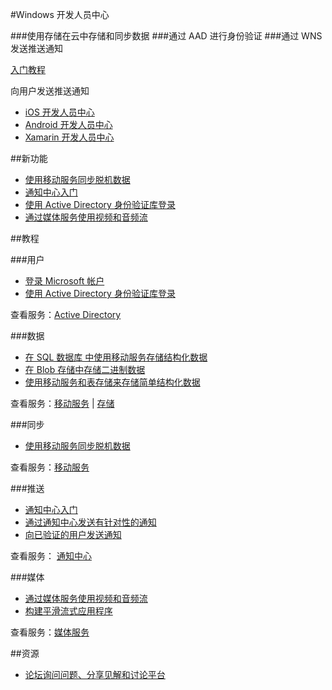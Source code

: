 <properties pageTitle="移动服务-Windows - Azure 微软云" metakeywords="" description="" services="" documentationCenter="Windows" authors="" manager="Tiffena" editor="EricChen"/>
  
<tags ms.service="mobile-service" ms.date="" wacn.date="04/11/2015"/>



#Windows 开发人员中心

###使用存储在云中存储和同步数据
###通过 AAD 进行身份验证
###通过 WNS 发送推送通知

[入门教程](/documentation/articles/mobile-services-javascript-backend-windows-store-javascript-get-started/)
  
  向用户发送推送通知

- [iOS 开发人员中心](/develop/mobile/ios)
- [Android 开发人员中心](/develop/mobile/android)
- [Xamarin 开发人员中心](/develop/mobile/xamarin)

##新功能

- [使用移动服务同步脱机数据](/documentation/articles/mobile-services-windows-phone-get-started-offline-data/)
- [通知中心入门](/documentation/articles/notification-hubs-windows-phone-get-started/)
- [使用 Active Directory 身份验证库登录](https://github.com/AzureADSamples/NativeClient-WindowsPhone8.1)
- [通过媒体服务使用视频和音频流](http://playerframework.codeplex.com/releases/view/97333)

##教程

###用户

- [登录 Microsoft 帐户](/documentation/articles/mobile-services-windows-phone-get-started-users/)
- [使用 Active Directory 身份验证库登录](https://github.com/AzureADSamples/NativeClient-WindowsPhone8.1)
<!--- [代表用户访问 SharePoint](/documentation/articles/mobile-services-dotnet-backend-calling-sharepoint-on-behalf-of-user/)-->

查看服务：[Active Directory](https://github.com/AzureAD)

###数据

- [在 SQL 数据库 中使用移动服务存储结构化数据](/documentation/articles/mobile-services-windows-phone-get-started-data/)
- [在 Blob 存储中存储二进制数据](/documentation/articles/mobile-services-windows-phone-upload-data-blob-storage/)
-  [使用移动服务和表存储来存储简单结构化数据](/documentation/articles/mobile-services-store-data-table-storage/)

查看服务：[移动服务](/documentation/services/mobile-services/) | [存储](/documentation/services/storage/)

###同步

- [使用移动服务同步脱机数据](/documentation/articles/mobile-services-windows-phone-get-started-offline-data/)

查看服务：[移动服务](/documentation/services/mobile-services/)

###推送

- [通知中心入门](/documentation/articles/notification-hubs-windows-phone-get-started/)
- [通过通知中心发送有针对性的通知](/documentation/articles/notification-hubs-windows-phone-send-breaking-news/)
- [向已验证的用户发送通知](/documentation/articles/mobile-services-javascript-backend-windows-phone-push-notifications-app-users/)

查看服务： [通知中心](/documentation/services/notification-hubs/)

###媒体

- [通过媒体服务使用视频和音频流](http://playerframework.codeplex.com/releases/view/97333)
- [构建平滑流式应用程序](/documentation/articles/media-services-build-smooth-streaming-apps/)

查看服务：[媒体服务](/develop/media-services/)

##资源
<!--- [Windows 参考查找针对客户端库和服务器脚本的文档](/develop/mobile/reference-wp8/)-->
<!--- [Windows 示例了解丰富的可下载示例应用程序](/develop/mobile/wp8-samples/)-->
- [论坛询问问题、分享见解和讨论平台](https://social.msdn.microsoft.com/Forums/zh-CN/home?forum=windowsazurezhchs)


